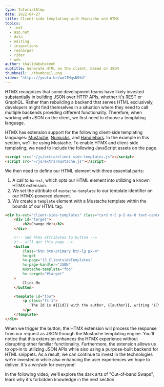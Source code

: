 ```yaml
---
type: TutorialStep
date: 2022-04-27
title: Client-side templating with Mustache and HTMX
topics:
  - .net
  - asp.net
  - data
  - editing
  - inspections
  - resharper
  - rider
  - web
author: khalidabuhakmeh
subtitle: Generate HTML on the client, based on JSON
thumbnail: ./thumbnail.png
video: "https://youtu.be/wo1IMqsN6kU"
---
```


HTMX recognizes that some development teams have likely invested substantially in building JSON over HTTP APIs, whether it's REST or GraphQL. Rather than rebuilding a backend that serves HTML exclusively, developers might find themselves in a situation where they need to call multiple backends providing different functionality. Therefore, when working with JSON on the client, we first need to choose a templating language.

HTMX has extension support for the following client-side templating languages: [Mustache](https://github.com/janl/mustache.js/), [Nunjucks](https://mozilla.github.io/nunjucks/), and [Handlebars](https://handlebarsjs.com/). In the example in this section, we'll be using Mustache. To enable HTMX and client-side templating, we need to include the following JavaScript assets on the page.

```html
<script src="~/js/extra/client-side-templates.js"></script>
<script src="~/js/extra/mustache.js"></script>
```

We then need to define our HTML element with three essential parts:

1. A call to `hx-ext`, which opts our HTML element into utilizing a known HTMX extension.
1. We set the attribute of `mustache-template` to our template identifier on our HTMX-powered element.
1. We create a `template` element with a Mustache template within the bounds of our HTML tag.

```html
<div hx-ext="client-side-templates" class="card m-5 p-5 ms-0 text-center">
	<div id="target">
		<h2>Change Me!</h2>
	</div>

	<!-- add htmx attributes to button -->
	<!-- will get this page -->
	<button
		class="btn btn-primary btn-lg px-4"
		hx-get
		hx-page="13_ClientsideTemplates"
		hx-page-handler="JSON"
		mustache-template="foo"
		hx-target="#target"
	>
		Click Me
	</button>

	<template id="foo">
		<p class="fs-1">
			The Id is #{{id}} with the author, {{author}}, writing "{{title}}".
		</p>
	</template>
</div>
```

When we trigger the button, the HTMX extension will process the response from our request as JSON through the Mustache templating engine. You'll notice that this extension enhances the HTMX experience without disrupting other familiar functionality. Furthermore, the extension allows us to opt-in to utilizing JSON APIs while also using a purpose-built backend for HTML snippets. As a result, we can continue to invest in the technologies we're invested in while also enhancing the user experiences we hope to deliver. It's a win/win for everyone!

In the following video, we'll explore the dark arts of "Out-of-band Swaps", learn why it's forbidden knowledge in the next section.

